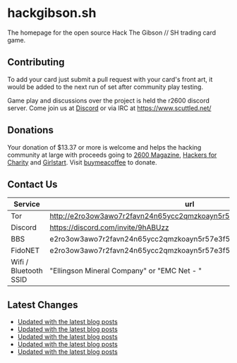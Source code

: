 # hackgibson.sh
The homepage for the open source Hack The Gibson // SH trading card game.


## Contributing

To add your card just submit a pull request with your card's front art, it would be added to the next run of set after community play testing.

Game play and discussions over the project is held the r2600 discord server. Come join us at [Discord](https://discord.com/invite/9hABUzz) or via IRC at https://www.scuttled.net/


## Donations

Your donation of $13.37 or more is welcome and helps the hacking community at large with proceeds going to [2600 Magazine](https://2600.com/), [Hackers for Charity](https://hackersforcharity.org) and [Girlstart](https://girlstart.org).  Visit [buymeacoffee](https://www.buymeacoffee.com/hackgibson.sh) to donate.


## Contact Us

Service | url
-|-
Tor | http://e2ro3ow3awo7r2favn24n65ycc2qmzkoayn5r57e3f56nvjwdcgg32ad.onion
Discord | https://discord.com/invite/9hABUzz
BBS | e2ro3ow3awo7r2favn24n65ycc2qmzkoayn5r57e3f56nvjwdcgg32ad.onion:23
FidoNET | e2ro3ow3awo7r2favn24n65ycc2qmzkoayn5r57e3f56nvjwdcgg32ad.onion:24554
Wifi / Bluetooth SSID | "Ellingson Mineral Company" or "EMC Net - <fidonet address>"

## Latest Changes
<!-- BLOG-POST-LIST:START -->
- [Updated with the latest blog posts](https://github.com/DFW2600/hackgibson.sh/commit/eb77412bb4548969c6d560b2a8017353f65f7948)
- [Updated with the latest blog posts](https://github.com/DFW2600/hackgibson.sh/commit/6404daf44165a01eb798ffb09c6013bb7caf362a)
- [Updated with the latest blog posts](https://github.com/DFW2600/hackgibson.sh/commit/10e234c8f78a7c2792da2be85bb8ffa31071fb23)
- [Updated with the latest blog posts](https://github.com/DFW2600/hackgibson.sh/commit/8f4b8057d5ecc2a2030ce5262b2fbc9d93f57b11)
- [Updated with the latest blog posts](https://github.com/DFW2600/hackgibson.sh/commit/afe44f7c50120d9f2a6ad4fab2af2f1db598e74c)
<!-- BLOG-POST-LIST:END -->
